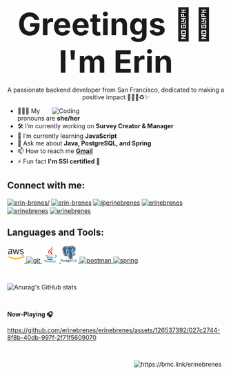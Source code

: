 <h1 align="center" style="font-size: 72px; font-weight: bold; margin-bottom: 0;">Greetings 🖖🏼 I'm Erin</h1>
<p align="center">A passionate backend developer from San Francisco, dedicated to making a positive impact ✊🏼🌈♻️✨</p>

<img align="right" alt="Coding" width="400" src="https://media.giphy.com/media/4XXo8A7CIW1lZGgdhm/giphy.gif">

<ul>
  <li>👩🏻‍💻 My pronouns are <strong>she/her</strong></li>
  <li>🛠️ I’m currently working on <strong>Survey Creator & Manager</strong></li>
  <li>🌱 I’m currently learning <strong>JavaScript</strong></li>
  <li>💬 Ask me about <strong>Java, PostgreSQL, and Spring</strong></li>
  <li>📫 How to reach me <a href="mailto:erinebrenes@gmail.com"><strong>Gmail</strong></a></li>
  <li>⚡ Fun fact <strong>I'm SSI certified 🤿</strong></li>
</ul>

<h2 align="left">Connect with me:</h2>

<p align="left">
<a href="https://linkedin.com/in/erin-brenes/" target="blank"><img align="center" src="https://raw.githubusercontent.com/rahuldkjain/github-profile-readme-generator/master/src/images/icons/Social/linked-in-alt.svg" alt="erin-brenes/" height="30" width="40" /></a>
<a href="https://stackoverflow.com/users/erin-brenes" target="blank"><img align="center" src="https://raw.githubusercontent.com/rahuldkjain/github-profile-readme-generator/master/src/images/icons/Social/stack-overflow.svg" alt="erin-brenes" height="30" width="40" /></a>
<a href="https://medium.com/@erinebrenes" target="blank"><img align="center" src="https://raw.githubusercontent.com/rahuldkjain/github-profile-readme-generator/master/src/images/icons/Social/medium.svg" alt="@erinebrenes" height="30" width="40" /></a>
<a href="https://www.youtube.com/c/erinebrenes" target="blank"><img align="center" src="https://raw.githubusercontent.com/rahuldkjain/github-profile-readme-generator/master/src/images/icons/Social/youtube.svg" alt="erinebrenes" height="30" width="40" /></a>
<a href="https://www.hackerrank.com/erinebrenes" target="blank"><img align="center" src="https://raw.githubusercontent.com/rahuldkjain/github-profile-readme-generator/master/src/images/icons/Social/hackerrank.svg" alt="erinebrenes" height="30" width="40" /></a>
<a href="https://www.leetcode.com/erinebrenes" target="blank"><img align="center" src="https://raw.githubusercontent.com/rahuldkjain/github-profile-readme-generator/master/src/images/icons/Social/leet-code.svg" alt="erinebrenes" height="30" width="40" /></a>
</p>

<h2 align="left">Languages and Tools:</h2>

<p align="left"> <a href="https://aws.amazon.com" target="_blank" rel="noreferrer"> <img src="https://raw.githubusercontent.com/devicons/devicon/master/icons/amazonwebservices/amazonwebservices-original-wordmark.svg" alt="aws" width="40" height="40"/> </a> <a href="https://git-scm.com/" target="_blank" rel="noreferrer"> <img src="https://www.vectorlogo.zone/logos/git-scm/git-scm-icon.svg" alt="git" width="40" height="40"/> </a> <a href="https://www.java.com" target="_blank" rel="noreferrer"> <img src="https://raw.githubusercontent.com/devicons/devicon/master/icons/java/java-original.svg" alt="java" width="40" height="40"/> </a> <a href="https://www.postgresql.org" target="_blank" rel="noreferrer"> <img src="https://raw.githubusercontent.com/devicons/devicon/master/icons/postgresql/postgresql-original-wordmark.svg" alt="postgresql" width="40" height="40"/> </a> <a href="https://postman.com" target="_blank" rel="noreferrer"> <img src="https://www.vectorlogo.zone/logos/getpostman/getpostman-icon.svg" alt="postman" width="40" height="40"/> </a> <a href="https://spring.io/" target="_blank" rel="noreferrer"> <img src="https://www.vectorlogo.zone/logos/springio/springio-icon.svg" alt="spring" width="40" height="40"/> </a> </p>

<br>

![Anurag's GitHub stats](https://github-readme-stats.vercel.app/api?username=erinebrenes&theme=gruvbox&_icons=true)

<br>
<p><strong>Now-Playing 🎧</strong></p>


https://github.com/erinebrenes/erinebrenes/assets/126537392/027c2744-8f8b-40db-997f-2f71f5609070


<br>
<p><a href="https://www.buymeacoffee.com/erinebrenes"> <img align="right" src="https://cdn.buymeacoffee.com/buttons/v2/default-yellow.png" height="50" width="210" alt="https://bmc.link/erinebrenes" /></a></p><br><br>

